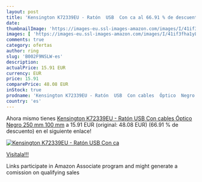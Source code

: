 ```yaml
---
layout: post
title: 'Kensington K72339EU - Ratón  USB  Con ca al 66.91 % de descuento'
date: 
thumbnailImage: 'https://images-eu.ssl-images-amazon.com/images/I/41if3fha1yL._SL200_.jpg'
images: [ 'https://images-eu.ssl-images-amazon.com/images/I/41if3fha1yL._SL200_.jpg' ]
comments: true
category: ofertas
author: ring
slug: 'B002F9NSLW-es'
description:
actualPrice: 15.91 EUR
currency: EUR
price: 15.91
comparePrice: 48.08 EUR
inStock: true
prodname: 'Kensington K72339EU - Ratón  USB  Con cables  Óptico  Negro  250 mm  100 mm'
country: 'es'
---
```


Ahora mismo tienes [Kensington K72339EU - Ratón  USB  Con cables  Óptico  Negro  250 mm  100 mm](https://www.amazon.es/dp/B002F9NSLW/?tag=tolees-21) a 15.91 EUR (original: 48.08 EUR) (66.91 %  de descuento) en el siguiente enlace!

[![Kensington K72339EU - Ratón  USB  Con ca](https://images-eu.ssl-images-amazon.com/images/I/41if3fha1yL._SL200_.jpg)](https://www.amazon.es/dp/B002F9NSLW/?tag=tolees-21)

[Visítala!!!](https://www.amazon.es/dp/B002F9NSLW/?tag=tolees-21)

Links participate in Amazon Associate program and might generate a comission on qualifying sales
